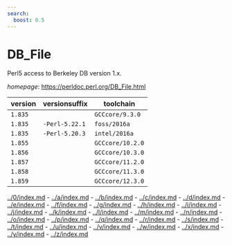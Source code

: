 ```yaml
---
search:
  boost: 0.5
---
```

# DB_File

Perl5 access to Berkeley DB version 1.x.

*homepage*: <https://perldoc.perl.org/DB_File.html>

version | versionsuffix | toolchain
--------|---------------|----------
``1.835`` |  | ``GCCcore/9.3.0``
``1.835`` | ``-Perl-5.22.1`` | ``foss/2016a``
``1.835`` | ``-Perl-5.20.3`` | ``intel/2016a``
``1.855`` |  | ``GCCcore/10.2.0``
``1.856`` |  | ``GCCcore/10.3.0``
``1.857`` |  | ``GCCcore/11.2.0``
``1.858`` |  | ``GCCcore/11.3.0``
``1.859`` |  | ``GCCcore/12.3.0``

[../0/index.md](0) - [../a/index.md](a) - [../b/index.md](b) - [../c/index.md](c) - [../d/index.md](d) - [../e/index.md](e) - [../f/index.md](f) - [../g/index.md](g) - [../h/index.md](h) - [../i/index.md](i) - [../j/index.md](j) - [../k/index.md](k) - [../l/index.md](l) - [../m/index.md](m) - [../n/index.md](n) - [../o/index.md](o) - [../p/index.md](p) - [../q/index.md](q) - [../r/index.md](r) - [../s/index.md](s) - [../t/index.md](t) - [../u/index.md](u) - [../v/index.md](v) - [../w/index.md](w) - [../x/index.md](x) - [../y/index.md](y) - [../z/index.md](z)

